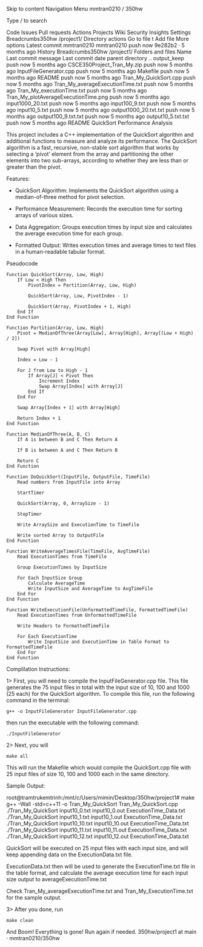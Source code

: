 Skip to content
Navigation Menu
mmtran0210
/
350hw

Type / to search

Code
Issues
Pull requests
Actions
Projects
Wiki
Security
Insights
Settings
Breadcrumbs350hw
/project1/
Directory actions
Go to file
t
Add file
More options
Latest commit
mmtran0210
mmtran0210
push now
9e282b2
 · 
5 months ago
History
Breadcrumbs350hw
/project1/
Folders and files
Name	Last commit message	Last commit date
parent directory
..
output_keep
push now
5 months ago
CSCE350Project_Tran_My.zip
push now
5 months ago
InputFileGenerator.cpp
push now
5 months ago
Makefile
push now
5 months ago
README
push now
5 months ago
Tran_My_QuickSort.cpp
push now
5 months ago
Tran_My_averageExecutionTime.txt
push now
5 months ago
Tran_My_executionTime.txt
push now
5 months ago
Tran_My_plotAverageExecutionTime.png
push now
5 months ago
input1000_20.txt
push now
5 months ago
input100_9.txt
push now
5 months ago
input10_5.txt
push now
5 months ago
output1000_20.txt.txt
push now
5 months ago
output100_9.txt.txt
push now
5 months ago
output10_5.txt.txt
push now
5 months ago
README
QuickSort Performance Analysis

This project includes a C++ implementation of the QuickSort algorithm and additional functions to measure and analyze its performance. The QuickSort algorithm is a fast, recursive, non-stable sort algorithm that works by selecting a ‘pivot’ element from the array and partitioning the other elements into two sub-arrays, according to whether they are less than or greater than the pivot.

Features:

-   QuickSort Algorithm: Implements the QuickSort algorithm using a median-of-three method for pivot selection.

-   Performance Measurement: Records the execution time for sorting arrays of various sizes.

-   Data Aggregation: Groups execution times by input size and calculates the average execution time for each group.

-   Formatted Output: Writes execution times and average times to text files in a human-readable tabular format.

Pseudocode

```
Function QuickSort(Array, Low, High)
    If Low < High Then
        PivotIndex = Partition(Array, Low, High)
        
        QuickSort(Array, Low, PivotIndex - 1)
        
        QuickSort(Array, PivotIndex + 1, High)
    End If
End Function

Function Partition(Array, Low, High)
    Pivot = MedianOfThree(Array[Low], Array[High], Array[(Low + High) / 2])
    
    Swap Pivot with Array[High]
    
    Index = Low - 1
    
    For J from Low to High - 1
        If Array[J] < Pivot Then
            Increment Index
            Swap Array[Index] with Array[J]
        End If
    End For
    
    Swap Array[Index + 1] with Array[High]
    
    Return Index + 1
End Function

Function MedianOfThree(A, B, C)
    If A is between B and C Then Return A
    
    If B is between A and C Then Return B
    
    Return C
End Function

Function DoQuickSort(InputFile, OutputFile, TimeFile)
    Read numbers from InputFile into Array
    
    StartTimer
    
    QuickSort(Array, 0, ArraySize - 1)
    
    StopTimer
    
    Write ArraySize and ExecutionTime to TimeFile
    
    Write sorted Array to OutputFile
End Function

Function WriteAverageTimesFile(TimeFile, AvgTimeFile)
    Read ExecutionTimes from TimeFile
    
    Group ExecutionTimes by InputSize
    
    For Each InputSize Group
        Calculate AverageTime
        Write InputSize and AverageTime to AvgTimeFile
    End For
End Function

Function WriteExecutionFile(UnformattedTimeFile, FormattedTimeFile)
    Read ExecutionTimes from UnformattedTimeFile
    
    Write Headers to FormattedTimeFile
    
    For Each ExecutionTime
        Write InputSize and ExecutionTime in Table Format to FormattedTimeFile
    End For
End Function

```

Complilation Instructions: 

1> First, you will need to compile the InputFileGenerator.cpp file. This file generates the 75 input files in total with the input size of 10, 100 and 1000 (25 each) for the QuickSort algorithm. To compile this file, run the following command in the terminal:

```g++ -o InputFileGenerator InputFileGenerator.cpp```

then run the executable with the following command:

```./InputFileGenerator```

2> Next, you will

``` make all ```

This will run the Makefile which would compile the QuickSort.cpp file with 25 input files of size 10, 100 and 1000 each in the same directory.

Sample Output:

root@tramtrukemtrinh:/mnt/c/Users/mimin/Desktop/350hw/project1# make
g++ -Wall -std=c++11 -o Tran_My_QuickSort Tran_My_QuickSort.cpp
./Tran_My_QuickSort input10_0.txt input10_0.out ExecutionTime_Data.txt
./Tran_My_QuickSort input10_1.txt input10_1.out ExecutionTime_Data.txt
./Tran_My_QuickSort input10_10.txt input10_10.out ExecutionTime_Data.txt
./Tran_My_QuickSort input10_11.txt input10_11.out ExecutionTime_Data.txt
./Tran_My_QuickSort input10_12.txt input10_12.out ExecutionTime_Data.txt

QuickSort will be executed on 25 input files with each input size, and will keep appending data on the ExecutionData.txt file.

ExecutionData.txt then will be used to generate the ExecutionTime.txt file in the table format, and calculate the average execution time for each input size output to averageExecutionTime.txt

Check Tran_My_averageExecutionTime.txt and Tran_My_ExecutionTime.txt for the sample output.

3> After you done, run 

``` make clean ```

And Boom! Everything is gone! Run again if needed.
350hw/project1 at main · mmtran0210/350hw
